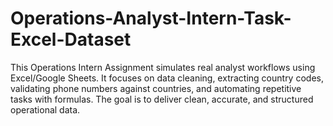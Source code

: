 # Operations-Analyst-Intern-Task-Excel-Dataset
This Operations Intern Assignment simulates real analyst workflows using Excel/Google Sheets. It focuses on data cleaning, extracting country codes, validating phone numbers against countries, and automating repetitive tasks with formulas. The goal is to deliver clean, accurate, and structured operational data.
